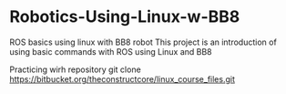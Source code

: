 # Robotics-Using-Linux-w-BB8
ROS basics using linux with BB8 robot
This project is an introduction of using basic commands with ROS using Linux and BB8

Practicing wirh repository git clone https://bitbucket.org/theconstructcore/linux_course_files.git

